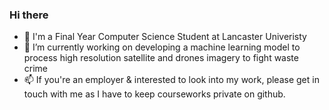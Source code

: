 ### Hi there 

- 👋 I'm a Final Year Computer Science Student at Lancaster Univeristy
- 🔭 I’m currently working on developing a machine learning model to process high resolution satellite and drones imagery to fight waste crime
- 📫 If you're an employer & interested to look into my work, please get in touch with me as I have to keep courseworks private on github.


<!--
**Waleed2660/Waleed2660** is a ✨ _special_ ✨ repository because its `README.md` (this file) appears on your GitHub profile.

Here are some ideas to get you started:


- 🌱 I’m currently learning ...
- 👯 I’m looking to collaborate on ...
- 🤔 I’m looking for help with ...
- 💬 Ask me about ...
- 📫 How to reach me: ...
- 😄 Pronouns: ...
- ⚡ Fun fact: ...
-->
